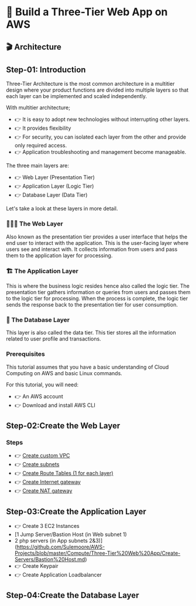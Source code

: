 # 📌 Build a Three-Tier Web App on AWS
## 🎬 Architecture

## Step-01: Introduction

Three-Tier Architecture is the most common architecture in a multitier design where your product functions are divided into multiple layers so that each layer can be implemented and scaled independently.

With multitier architecture;
- 👉 It is easy to adopt new technologies without interrupting other layers.
- 👉 It provides flexibility
- 👉 For security, you can isolated each layer from the other and provide only required access.
- 👉 Application troubleshooting and management become manageable.

The three main layers are:
- 👉 Web Layer (Presentation Tier)
- 👉 Application Layer (Logic Tier)
- 👉 Database Layer (Data Tier)

Let's take a look at these layers in more detail.

### 👨🏾‍💻 The Web Layer

Also known as the presentation tier provides a user interface that helps the end user to interact with the application. This is the user-facing layer where users see and interact with. It collects information from users and pass them to the application layer for processing.

### 🏗️ The Application Layer

This is where the business logic resides hence also called the logic tier. The presentation tier gathers information or queries from users and passes them to the logic tier for processing. When the process is complete, the logic tier sends the response back to the presentation tier for user consumption.

### 💾 The Database Layer

This layer is also called the data tier. This tier stores all the information related to user profile and transactions.

### Prerequisites

This tutorial assumes that you have a basic understanding of Cloud Computing on AWS and basic Linux commands.

For this tutorial, you will need:
- 👉 An AWS account
- 👉 Download and install AWS CLI

  
## Step-02:Create the Web Layer

### Steps

- 👉 [Create custom VPC](https://github.com/Sulemoore/AWS-Projects/blob/master/Compute/Three-Tier%20Web%20App/Project-Instructions/Create%20VPC.md)
- 👉 [Create subnets](https://github.com/Sulemoore/AWS-Projects/blob/master/Compute/Three-Tier%20Web%20App/Project-Instructions/Create%20Subnets.md)
- 👉 [Create Route Tables (1 for each layer)](https://github.com/Sulemoore/AWS-Projects/blob/master/Compute/Three-Tier%20Web%20App/Project-Instructions/Create%20Route%20Tables.md)
- 👉 [Create Internet gateway](https://github.com/Sulemoore/AWS-Projects/blob/master/Compute/Three-Tier%20Web%20App/Project-Instructions/Create%20Internet%20Gateway.md)
- 👉 [Create NAT gateway](https://github.com/Sulemoore/AWS-Projects/blob/master/Compute/Three-Tier%20Web%20App/Project-Instructions/Create%20NAT%20Gateway.md)

## Step-03:Create the Application Layer
- 👉 Create 3 EC2 Instances
- [1 Jump Server/Bastion Host (in Web subnet 1)
- 2 php servers (in App subnets 2&3)](https://github.com/Sulemoore/AWS-Projects/blob/master/Compute/Three-Tier%20Web%20App/Create-Servers/Bastion%20Host.md)
- 👉 Create Keypair
- 👉 Create Application Loadbalancer

## Step-04:Create the Database Layer




